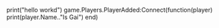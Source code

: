 print("hello workd")
game.Players.PlayerAdded:Connect(function(player)
print(player.Name.."Is Gai")
end)
